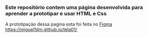 <h3>Este repositório contem uma página desenvolvida para aprender a prototipar e usar HTML e Css</h3>

A prototipação dessa pagina esta foi feita no [Figma](https://www.figma.com/file/LpdFivPdI8kVfiifOUf5Zm/Aula-28-08-23?type=design&mode=design&t=Fga8E9MRLRRsLjm4-1)
<br>https://miguel1dm.github.io/tela01/



